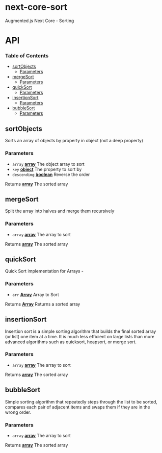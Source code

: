 # next-core-sort

Augmented.js Next Core - Sorting

# API

<!-- Generated by documentation.js. Update this documentation by updating the source code. -->

### Table of Contents

-   [sortObjects](#sortobjects)
    -   [Parameters](#parameters)
-   [mergeSort](#mergesort)
    -   [Parameters](#parameters-1)
-   [quickSort](#quicksort)
    -   [Parameters](#parameters-2)
-   [insertionSort](#insertionsort)
    -   [Parameters](#parameters-3)
-   [bubbleSort](#bubblesort)
    -   [Parameters](#parameters-4)

## sortObjects

Sorts an array of objects by property in object (not a deep property)

### Parameters

-   `array` **[array](https://developer.mozilla.org/docs/Web/JavaScript/Reference/Global_Objects/Array)** The object array to sort
-   `key` **[object](https://developer.mozilla.org/docs/Web/JavaScript/Reference/Global_Objects/Object)** The property to sort by
-   `descending` **[boolean](https://developer.mozilla.org/docs/Web/JavaScript/Reference/Global_Objects/Boolean)** Reverse the order

Returns **[array](https://developer.mozilla.org/docs/Web/JavaScript/Reference/Global_Objects/Array)** The sorted array

## mergeSort

Split the array into halves and merge them recursively

### Parameters

-   `array` **[array](https://developer.mozilla.org/docs/Web/JavaScript/Reference/Global_Objects/Array)** The array to sort

Returns **[array](https://developer.mozilla.org/docs/Web/JavaScript/Reference/Global_Objects/Array)** The sorted array

## quickSort

Quick Sort implementation for Arrays -

### Parameters

-   `arr` **[Array](https://developer.mozilla.org/docs/Web/JavaScript/Reference/Global_Objects/Array)** Array to Sort

Returns **[Array](https://developer.mozilla.org/docs/Web/JavaScript/Reference/Global_Objects/Array)** Returns a sorted array

## insertionSort

Insertion sort is a simple sorting algorithm that builds the final sorted array (or list) one item at a time.
It is much less efficient on large lists than more advanced algorithms such as quicksort, heapsort, or merge sort.

### Parameters

-   `array` **[array](https://developer.mozilla.org/docs/Web/JavaScript/Reference/Global_Objects/Array)** The array to sort

Returns **[array](https://developer.mozilla.org/docs/Web/JavaScript/Reference/Global_Objects/Array)** The sorted array

## bubbleSort

Simple sorting algorithm that repeatedly steps through the list to be sorted, compares each pair of adjacent items and swaps them if they are in the wrong order.

### Parameters

-   `array` **[array](https://developer.mozilla.org/docs/Web/JavaScript/Reference/Global_Objects/Array)** The array to sort

Returns **[array](https://developer.mozilla.org/docs/Web/JavaScript/Reference/Global_Objects/Array)** The sorted array

